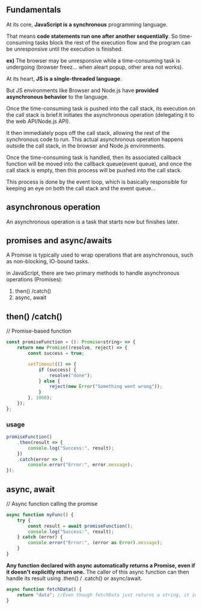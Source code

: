## Fundamentals

At its core, **JavaScript is a synchronous** programming language.

That means **code statements run one after another sequentially**. So time-consuming tasks block the rest of the execution flow and the program can be unresponsive until the execution is finished. 

**ex)** The browser may be unresponsive while a time-consuming task is undergoing (browser freez... when aleart popup, other area not works).

At its heart, **JS is a single-threaded language**.

But JS environments like Browser and Node.js have **provided asynchronous behavior** to the language.

Once the time-consuming task is pushed into the call stack, its execution on the call stack is brief.It initiates the asynchronous operation (delegating it to the web API/Node.js API).

It then immediately pops off the call stack, allowing the rest of the synchronous code to run.
This actual asynchronous operation happens outside the call stack, in the browser and Node.js environments.

Once the time-consuming task is handled, then its associated callback function will be moved into the callback queue(event queue),
and once the call stack is empty, then this process will be pushed into the call stack.

This process is done by the event loop, which is basically responsible for keeping an eye on both the call stack and the event queue...

## asynchronous operation

An asynchronous operation is a task that starts now but finishes later.

## promises and async/awaits

A Promise is typically used to wrap operations that are asynchronous, such as non-blocking, IO-bound tasks.

in JavaScript, there are two primary methods to handle asynchronous operations (Promises):

1. then() /catch()
2. async, await

## then() /catch()

// Promise-based function
```javascript
const promiseFunction = (): Promise<string> => {
    return new Promise((resolve, reject) => {
        const success = true;

        setTimeout(() => {
            if (success) {
                resolve("done");
            } else {
                reject(new Error("Something went wrong"));
            }
        }, 1000);
    });
};
```

### usage
```javascript
promiseFunction()
    .then(result => {
        console.log("Success:", result);
    })
    .catch(error => {
        console.error("Error:", error.message);
});
```

## async, await

// Async function calling the promise
```javascript
async function myFunc() {
    try {
        const result = await promiseFunction();
        console.log("Success:", result);
    } catch (error) {
        console.error("Error:", (error as Error).message);
    }
}
```

**Any function declared with async automatically returns a Promise, even if it doesn't explicitly return one.**
The caller of this async function can then handle its result using .then() / .catch() or async/await.

```javascript
async function fetchData() {
    return "data"; //Even though fetchData just returns a string, it implicitly returns a Promise that resolves to "data".
}
```
